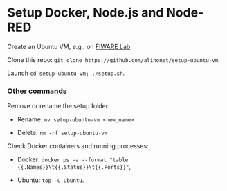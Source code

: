 # Setup Docker, Node.js and Node-RED

Create an Ubuntu VM, e.g., on [FIWARE Lab](https://cloud.lab.fiware.org). 

Clone this repo: ``git clone https://github.com/alinonet/setup-ubuntu-vm``.

Launch ``cd setup-ubuntu-vm; ./setup.sh``.

### Other commands

Remove or rename the setup folder:

- Rename: ``mv setup-ubuntu-vm <new_name>``

- Delete: ``rm -rf setup-ubuntu-vm``

Check Docker containers and running processes:

- Docker: ``docker ps -a --format "table {{.Names}}\t{{.Status}}\t{{.Ports}}"``,

- Ubuntu: ``top -u ubuntu``.
